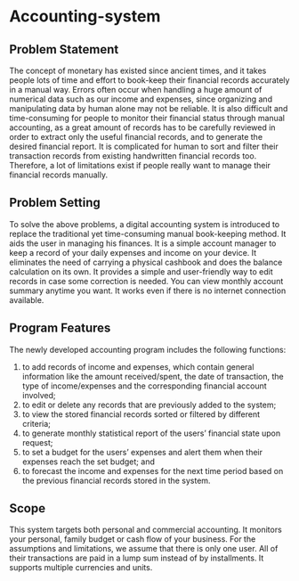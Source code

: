 # Accounting-system

## Problem Statement
The concept of monetary has existed since ancient times, and it takes people lots of time and effort to book-keep their financial records accurately in a manual way. Errors often occur when handling a huge amount of numerical data such as our income and expenses, since organizing and manipulating data by human alone may not be reliable. It is also difficult and time-consuming for people to monitor their financial status through manual accounting, as a great amount of records has to be carefully reviewed in order to extract only the useful financial records, and to generate the desired financial report. It is complicated for human to sort and filter their transaction records from existing handwritten financial records too. Therefore, a lot of limitations exist if people really want to manage their financial records manually.

## Problem Setting
To solve the above problems, a digital accounting system is introduced to replace the traditional yet time-consuming manual book-keeping method. It aids the user in managing his finances. It is a simple account manager to keep a record of your daily expenses and income on your device. It eliminates the need of carrying a physical cashbook and does the balance calculation on its own. It provides a simple and user-friendly way to edit records in case some correction is needed. You can view monthly account summary anytime you want. It works even if there is no internet connection available.

## Program Features
The newly developed accounting program includes the following functions:
1. to add records of income and expenses, which contain general information like the amount received/spent, the date of transaction, the type of income/expenses and the corresponding financial account involved;
2. to edit or delete any records that are previously added to the system;
3. to view the stored financial records sorted or filtered by different criteria;
4. to generate monthly statistical report of the users’ financial state upon request;
5. to set a budget for the users’ expenses and alert them when their expenses reach the set budget; and
6. to forecast the income and expenses for the next time period based on the previous financial records stored in the system.

## Scope
This system targets both personal and commercial accounting. It monitors your personal, family budget or cash flow of your business. For the assumptions and limitations, we assume that there is only one user. All of their transactions are paid in a lump sum instead of by installments. It supports multiple currencies and units.
